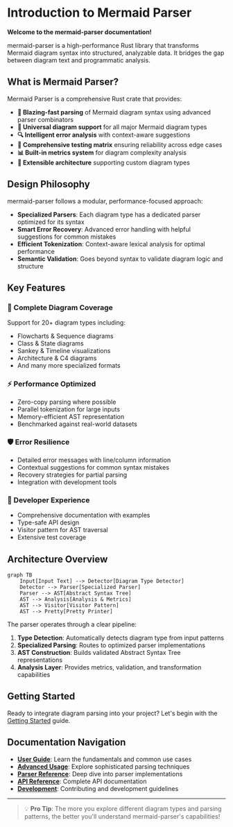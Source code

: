 # Introduction to Mermaid Parser

**Welcome to the mermaid-parser documentation!** 

mermaid-parser is a high-performance Rust library that transforms Mermaid diagram syntax into structured, analyzable data. It bridges the gap between diagram text and programmatic analysis.

## What is Mermaid Parser?

Mermaid Parser is a comprehensive Rust crate that provides:

- **🚀 Blazing-fast parsing** of Mermaid diagram syntax using advanced parser combinators
- **🎯 Universal diagram support** for all major Mermaid diagram types
- **🔍 Intelligent error analysis** with context-aware suggestions
- **🧪 Comprehensive testing matrix** ensuring reliability across edge cases
- **📊 Built-in metrics system** for diagram complexity analysis
- **🔄 Extensible architecture** supporting custom diagram types

## Design Philosophy

mermaid-parser follows a modular, performance-focused approach:

- **Specialized Parsers**: Each diagram type has a dedicated parser optimized for its syntax
- **Smart Error Recovery**: Advanced error handling with helpful suggestions for common mistakes
- **Efficient Tokenization**: Context-aware lexical analysis for optimal performance
- **Semantic Validation**: Goes beyond syntax to validate diagram logic and structure

## Key Features

### 🎯 Complete Diagram Coverage

Support for 20+ diagram types including:
- Flowcharts & Sequence diagrams
- Class & State diagrams  
- Sankey & Timeline visualizations
- Architecture & C4 diagrams
- And many more specialized formats

### ⚡ Performance Optimized

- Zero-copy parsing where possible
- Parallel tokenization for large inputs
- Memory-efficient AST representation
- Benchmarked against real-world datasets

### 🛡️ Error Resilience

- Detailed error messages with line/column information
- Contextual suggestions for common syntax mistakes
- Recovery strategies for partial parsing
- Integration with development tools

### 🔧 Developer Experience

- Comprehensive documentation with examples
- Type-safe API design
- Visitor pattern for AST traversal
- Extensive test coverage

## Architecture Overview

```mermaid
graph TB
    Input[Input Text] --> Detector[Diagram Type Detector]
    Detector --> Parser[Specialized Parser]
    Parser --> AST[Abstract Syntax Tree]
    AST --> Analysis[Analysis & Metrics]
    AST --> Visitor[Visitor Pattern]
    AST --> Pretty[Pretty Printer]
```

The parser operates through a clear pipeline:

1. **Type Detection**: Automatically detects diagram type from input patterns
2. **Specialized Parsing**: Routes to optimized parser implementations
3. **AST Construction**: Builds validated Abstract Syntax Tree representations
4. **Analysis Layer**: Provides metrics, validation, and transformation capabilities

## Getting Started

Ready to integrate diagram parsing into your project? Let's begin with the [Getting Started](./getting-started.md) guide.

## Documentation Navigation

- **[User Guide](./getting-started.md)**: Learn the fundamentals and common use cases
- **[Advanced Usage](./ast-analysis.md)**: Explore sophisticated parsing techniques
- **[Parser Reference](./parser-architecture.md)**: Deep dive into parser implementations
- **[API Reference](./api/core.md)**: Complete API documentation
- **[Development](./contributing.md)**: Contributing and development guidelines

---

> 💡 **Pro Tip**: The more you explore different diagram types and parsing patterns, the better you'll understand mermaid-parser's capabilities!